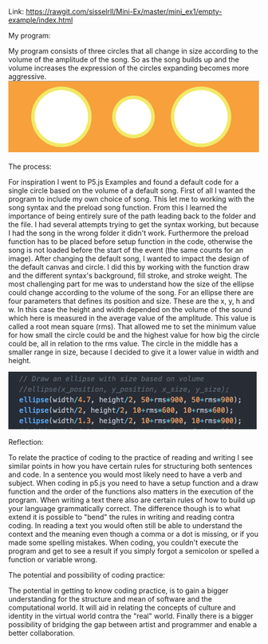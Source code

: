 Link:  https://rawgit.com/sisselrll/Mini-Ex/master/mini_ex1/empty-example/index.html

My program: 

My program consists of three circles that all change in size according to the volume of the amplitude of the song. So as the song builds up and the volume increases the expression of the circles expanding becomes more aggressive.
![alt text](screenshots/measuring_amplitude.png)

The process: 

For inspiration I went to P5.js Examples and found a default code for a single circle based on the volume of a default song.  First of all I wanted the program to include my own choice of song. This let me to working with the song syntax and the preload song function.  From this I learned the importance of being entirely sure of the path leading back to the folder and the file. I had several attempts trying to get the syntax working, but because I had the song in the wrong folder it didn't  work. Furthermore the preload function has to be placed before setup function in the code, otherwise the song is not loaded before the start of the event (the same counts for an image). 
After changing the default song, I wanted to impact the design of the default canvas and circle. I did this by working with the function draw and the different syntax's background, fill stroke, and stroke weight. 
The most challenging part for me was to understand how the size of the ellipse could change according to the volume of the song. For an ellipse there are four parameters that defines its position and size. These are the x, y, h and w.  In this case the height and width depended on the volume of the sound which here is measured in the average value of the amplitude. This value is called a root mean square (rms). That allowed me to set the minimum value for how small the circle could be and the highest value for how big the circle could be, all in relation to the rms value. The circle in the middle has a smaller range in size, because I decided to give it a lower value in width and height.

![alt text](screenshots/rms.png)

Reflection: 

To relate the practice of coding to the practice of reading and writing I see similar points in how you have certain rules for structuring both sentences and code.  In a sentence you would most likely need to have a verb and subject. When coding in p5.js you need to have a setup function and a draw function and the order of the functions also matters in the execution of the program.  When writing a text there also are certain rules of how to build up your language grammatically correct. The difference though is to what extend it is possible to "bend" the rules in writing and reading contra coding. In reading a text you would often still be able to understand the context and the meaning even though a comma or a dot is missing, or if you made some spelling mistakes. When coding, you couldn't execute the program and get to see a result if you simply forgot a semicolon or spelled a function or variable wrong. 

The potential and possibility of coding practice:

The potential in getting to know coding practice, is to gain a bigger understanding for the structure and mean of software and the computational world. It will aid in relating the concepts of culture and identity in the virtual world contra the "real" world. Finally there is a bigger possibility of bridging the gap between artist and programmer and enable a better collaboration. 
